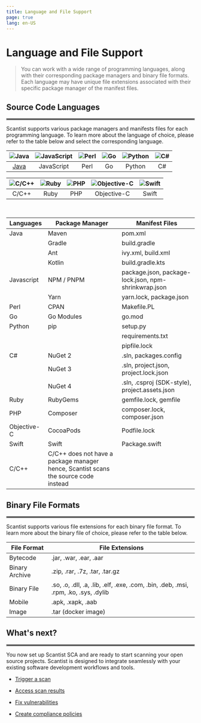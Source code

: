 ```yaml
---
title: Language and File Support
page: true
lang: en-US
---
```

<ClientOnly>

# Language and File Support
>You can work with a wide range of programming languages, along with their corresponding package managers and binary file formats. Each language may have unique file extensions associated with their specific package manager of the manifest files. 

## Source Code Languages 

<hr style="border:2px solid gray" />

Scantist supports various package managers and manifests files for each programming language. To learn more about the language of choice, please refer to the table below and select the corresponding language. 

|![Java](/images/Language-and-File-Support/Java.png)|![JavaScript](/images/Language-and-File-Support/JavaScript.png)|![Perl](/images/Language-and-File-Support/Perl.png)|![Go](/images/Language-and-File-Support/Go.png)|![Python](/images/Language-and-File-Support/Python.png)|![C#](/images/Language-and-File-Support/CSharp.png)|
|:-------:|:-------------:|:---:|:---:|:---:|:---:|
|[Java](Java-Language-Support)     |JavaScript|Perl|Go|Python|C#|

|![C/C++](/images/Language-and-File-Support/C.png)|![Ruby](/images/Language-and-File-Support/Ruby.png)|![PHP](/images/Language-and-File-Support/PHP.png)|![Objective-C](/images/Language-and-File-Support/Objective-C.png)|![Swift](/images/Language-and-File-Support/Swift.png)|
|:---:|:---:|:---:|:---:|:---:|
|C/C++|Ruby|PHP|Objective-C|Swift|

<br />

|Languages |Package Manager|Manifest Files         |
|----------|---------------|-----------------------|
|Java      |Maven          |pom.xml                |
|          |Gradle         |build.gradle           |
|          |Ant            |ivy.xml, build.xml     |
|          |Kotlin         |build.gradle.kts       |
|Javascript|NPM / PNPM     |package.json, package-lock.json, npm-shrinkwrap.json|
|          |Yarn           |yarn.lock, package.json|
|Perl|CPAN|Makefile.PL|
|Go|Go Modules|go.mod|
|Python|pip|setup.py|
|||requirements.txt|
|||pipfile.lock|
|C#|NuGet 2|.sln, packages.config|
||NuGet 3|.sln, project.json, project.lock.json|
||NuGet 4|.sln, .csproj (SDK-style), project.assets.json|
|Ruby|RubyGems|gemfile.lock, gemfile|
|PHP|Composer|composer.lock, composer.json|
|Objective-C|CocoaPods|Podfile.lock|
|Swift|Swift|Package.swift|
|C/C++|C/C++ does not have a package manager hence, Scantist scans the source code instead||

## Binary File Formats 

<hr style="border:2px solid gray" />

Scantist supports various file extensions for each binary file format. To learn more about the binary file of choice, please refer to the table below. 

|File Format|File Extensions|
|---|---|
|Bytecode|.jar, .war, .ear, .aar|
|Binary Archive|.zip, .rar, .7z, .tar, .tar.gz|
|Binary File|.so, .o, .dll, .a, .lib, .elf, .exe, .com, .bin, .deb, .msi, .rpm, .ko, .sys, .dylib|
|Mobile|.apk, .xapk, .aab|
|Image|.tar (docker image)|

## What's next?

<hr style="border:2px solid gray" />

You now set up Scantist SCA and are ready to start scanning your open source projects. Scantist is designed to integrate seamlessly with your existing software development workflows and tools.

- [Trigger a scan](../Trigger-Scan/)

- [Access scan results](#)

- [Fix vulnerabilities](#)

- [Create compliance policies](#)

</ClientOnly>